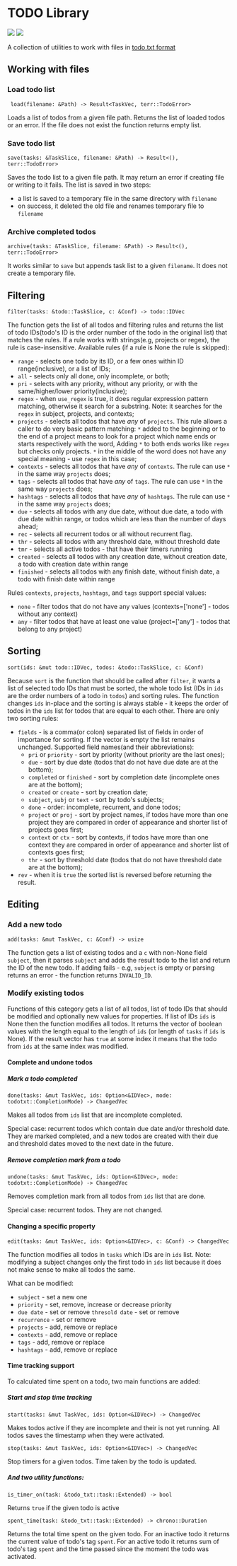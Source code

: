# TODO Library 

![](https://travis-ci.com/VladimirMarkelov/todo_lib.svg?branch=master)
[![](https://img.shields.io/crates/v/todo_lib.svg)](https://crates.io/crates/todo_lib)

A collection of utilities to work with files in [todo.txt format](http://todotxt.org/)

## Working with files

### Load todo list

` load(filename: &Path) -> Result<TaskVec, terr::TodoError>`

Loads a list of todos from a given file path. Returns the list of loaded todos or an error. If the file does not exist the function returns empty list.

### Save todo list

`save(tasks: &TaskSlice, filename: &Path) -> Result<(), terr::TodoError>`

Saves the todo list to a given file path. It may return an error if creating file or writing to it fails. The list is saved in two steps:

* a list is saved to a temporary file in the same directory with `filename`
* on success, it deleted the old file and renames temporary file to `filename`

### Archive completed todos

`archive(tasks: &TaskSlice, filename: &Path) -> Result<(), terr::TodoError>`

It works similar to `save` but appends task list to a given `filename`. It does not create a temporary file.

## Filtering

`filter(tasks: &todo::TaskSlice, c: &Conf) -> todo::IDVec`

The function gets the list of all todos and filtering rules and returns the list of todo IDs(todo's ID is the order number of the todo in the original list) that matches the rules. If a rule works with strings(e.g, projects or regex), the rule is case-insensitive. Available rules (if a rule is None the rule is skipped):

* `range` - selects one todo by its ID, or a few ones within ID range(inclusive), or a list of IDs;
* `all` - selects only all done, only incomplete, or both;
* `pri` - selects with any priority, without any priority, or with the same/higher/lower priority(inclusive);
* `regex` - when `use_regex` is true, it does regular expression pattern matching, otherwise it search for a substring. Note: it searches for the `regex` in subject, projects, and contexts;
* `projects` - selects all todos that have *any* of `projects`. This rule allows a caller to do very basic pattern matching: `*` added to the beginning or to the end of a project means to look for a project which name ends or starts respectively with the word, Adding `*` to both ends works like `regex` but checks only projects. `*` in the middle of the word does not have any special meaning - use `regex` in this case;
* `contexts` - selects all todos that have *any* of `contexts`. The rule can use `*` in the same way `projects` does;
* `tags` - selects all todos that have *any* of `tags`. The rule can use `*` in the same way `projects` does;
* `hashtags` - selects all todos that have *any* of `hashtags`. The rule can use `*` in the same way `projects` does;
* `due` - selects all todos with any due date, without due date, a todo with due date within range, or todos which are less than the number of days ahead;
* `rec` - selects all recurrent todos or all without recurrent flag.
* `thr` - selects all todos with any threshold date, without threshold date
* `tmr` - selects all active todos - that have their timers running
* `created` - selects all todos with any creation date, without creation date, a todo with creation date within range
* `finished` - selects all todos with any finish date, without finish date, a todo with finish date within range

Rules `contexts`, `projects`, `hashtags`, and `tags` support special values:

- `none` - filter todos that do not have any values (contexts=['none'] - todos without any context)
- `any` - filter todos that have at least one value (project=['any'] - todos that belong to any project)

## Sorting

`sort(ids: &mut todo::IDVec, todos: &todo::TaskSlice, c: &Conf)`

Because `sort` is the function that should be called after `filter`, it wants a list of selected todo IDs that must be sorted, the whole todo list (IDs in `ids` are the order numbers of a todo in `todos`) and sorting rules. The function changes `ids` in-place and the sorting is always stable - it keeps the order of todos in the `ids` list for todos that are equal to each other. There are only two sorting rules:

* `fields` - is a comma(or colon) separated list of fields in order of importance for sorting. If the vector is empty the list remains unchanged. Supported field names(and their abbreviations):
    - `pri` or `priority` - sort by priority (without priority are the last ones);
    - `due` - sort by due date (todos that do not have due date are at the bottom);
    - `completed` or `finished` - sort by completion date (incomplete ones are at the bottom);
    - `created` or `create` - sort by creation date;
    - `subject`, `subj` or `text` - sort by todo's subjects;
    - `done` - order: incomplete, recurrent, and done todos;
    - `project` or `proj` - sort by project names, if todos have more than one project they are compared in order of appearance and shorter list of projects goes first;
    - `context` or `ctx` - sort by contexts, if todos have more than one context they are compared in order of appearance and shorter list of contexts goes first;
    - `thr` - sort by threshold date (todos that do not have threshold date are at the bottom);
* `rev` - when it is `true` the sorted list is reversed before returning the result.

## Editing

### Add a new todo

`add(tasks: &mut TaskVec, c: &Conf) -> usize`

The function gets a list of existing todos and a `c` with non-None field `subject`, then it parses `subject` and adds the result todo to the list and return the ID of the new todo. If adding fails - e.g, `subject` is empty or parsing returns an error - the function returns `INVALID_ID`.

### Modify existing todos

Functions of this category gets a list of all todos, list of todo IDs that should be modified and optionally new values for properties. If list of IDs `ids` is None then the function modifies all todos. It returns the vector of boolean values with the length equal to the length of `ids` (or length of `tasks` if `ids` is None). If the result vector has `true` at some index it means that the todo from `ids` at the same index was modified.

#### Complete and undone todos

##### Mark a todo completed

`done(tasks: &mut TaskVec, ids: Option<&IDVec>, mode: todotxt::CompletionMode) -> ChangedVec`

Makes all todos from `ids` list that are incomplete completed.

Special case: recurrent todos which contain due date and/or threshold date.
They are marked completed, and a new todos are created with their due and threshold dates moved to the next date in the future.

##### Remove completion mark from a todo

`undone(tasks: &mut TaskVec, ids: Option<&IDVec>, mode: todotxt::CompletionMode) -> ChangedVec`

Removes completion mark from all todos from `ids` list that are done.

Special case: recurrent todos. They are not changed.

#### Changing a specific property

`edit(tasks: &mut TaskVec, ids: Option<&IDVec>, c: &Conf) -> ChangedVec`

The function modifies all todos in `tasks` which IDs are in `ids` list. Note: modifying a subject changes only the first todo in `ids` list because it does not make sense to make all todos the same.

What can be modified:

* `subject` - set a new one
* `priority` - set, remove, increase or decrease priority
* `due date` - set or remove
 `thresold date` - set or remove
* `recurrence` - set or remove
* `projects` - add, remove or replace
* `contexts` - add, remove or replace
* `tags` - add, remove or replace
* `hashtags` - add, remove or replace

#### Time tracking support

To calculated time spent on a todo, two main functions are added:

##### Start and stop time tracking

`start(tasks: &mut TaskVec, ids: Option<&IDVec>) -> ChangedVec`

Makes todos active if they are incomplete and their is not yet running. All todos saves the timestamp when they were activated.

`stop(tasks: &mut TaskVec, ids: Option<&IDVec>) -> ChangedVec`

Stop timers for a given todos. Time taken by the todo is updated.

##### And two utility functions:

`is_timer_on(task: &todo_txt::task::Extended) -> bool`

Returns `true` if the given todo is active

`spent_time(task: &todo_txt::task::Extended) -> chrono::Duration`

Returns the total time spent on the given todo. For an inactive todo it returns the current value of todo's tag `spent`. For an active todo it returns sum of todo's tag `spent` and the time passed since the moment the todo was activated.
